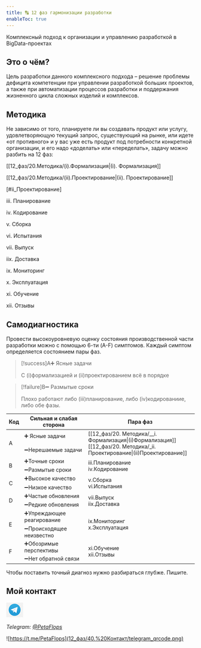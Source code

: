 ```yaml
---
title: 🔠 12 фаз гармонизации разработки
enableToc: true
---
```


Комплексный подход к организации и управлению разработкой в BigData-проектах

## Это о чём?
Цель разработки данного комплексного подхода – решение проблемы дефицита компетенции при управлении разработкой больших проектов, а также при автоматизации процессов разработки и поддержания жизненного цикла сложных изделий и комплексов.

## Методика
Не зависимо от того, планируете ли вы создавать продукт или услугу, удовлетворяющую текущий запрос, существующий на рынке, или идете «от противного» и у вас уже есть продукт под потребности конкретной организации, и его надо «доделать» или «переделать», задачу можно разбить на 12 фаз: 


[[12_фаз/20.Методика/(i).Формализация|(i). Формализация]]

[[12_фаз/20.Методика/(ii).Проектирование|(ii). Проектирование]]

[#ii_Проектирование]

iii. Планирование

iv. Кодирование

v. Сборка

vi. Испытания

vii. Выпуск

iix. Доставка

ix. Мониторинг

x. Эксплуатация

xi. Обучение

xii. Отзывы

## Самодиагностика

Провести высокоуровневую оценку состояния производственной части разработки можно с помощью 6-ти (A-F) симптомов.
Каждый симптом определяется состоянием пары фаз.

> [!success]A➕ Ясные задачи
>
> С (i)формализацией и (ii)проектированием всё в порядке

> [!failure]B➖ Размытые сроки
>
> Плохо работают либо (iii)планирование, либо (iv)кодированиие, либо обе фазы.

<table>
    <thead>
        <tr>
            <th>Код</th>
            <th>Сильная и слабая сторона</th>
            <th>Пара фаз</th>
        </tr>
    </thead>
    <tbody>
        <tr>
            <td rowspan=2>A</td>
            <td>➕ Ясные задачи</td>
            <td rowspan=2 >[[12_фаз/20. Методика/__i. Формализация|(i)Формализация]]<br>[[12_фаз/20. Методика/_ii. Проектирование|(ii)Проектирование]]</td>
        </tr>
        <tr>
            <td>➖Нерешаемые задачи</td>
        </tr>
        <tr>
            <td rowspan=2>B</td>
            <td>➕Точные сроки</td>
            <td rowspan=2 >iii.Планирование<br>iv.Кодирование</td>
        </tr>
        <tr>
            <td>➖Размытые сроки</td>
        </tr>
        <tr>
            <td rowspan=2>C</td>
            <td>➕Высокое качество</td>
            <td rowspan=2 >v.Сборка<br>vi.Испытания</td>
        </tr>
        <tr>
            <td>➖Низкое качество</td>
        </tr>
		<tr>
            <td rowspan=2>D</td>
            <td>➕Частые обновления</td>
            <td rowspan=2 >vii.Выпуск<br>iix.Доставка</td>
        </tr>
        <tr>
            <td>➖Редкие обновления</td>
        </tr>
        <tr>
            <td rowspan=2>E</td>
            <td>➕Упреждающее реагирование</td>
            <td rowspan=2 >ix.Мониторинг<br>x.Эксплуатация</td>
        </tr>
        <tr>
            <td>➖Происходящее неизвестно</td>
        </tr>
        <tr>
            <td rowspan=2>F</td>
            <td>➕Обозримые перспективы</td>
            <td rowspan=2 >xi.Обучение<br>xii.Отзывы</td>
        </tr>
        <tr>
            <td>➖Нет обратной связи</td>
        </tr>
    </tbody>
</table>

Чтобы поставить точный диагноз нужно разбираться глубже. Пишите.

## Мой контакт

![Telegram](12_фаз/40.%20Контакт/telegram-icon-blue-angle.png)

*Telegram: [@PetaFlops](https://t.me/PetaFlops)*

![https://t.me/PetaFlops](12_фаз/40.%20Контакт/telegram_qrcode.png)
